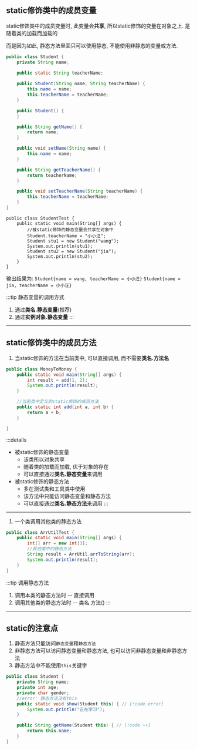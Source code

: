 ## static修饰类中的成员变量

static修饰类中的成员变量时, 此变量会**共享**, 所以static修饰的变量在对象之上. 是随着类的加载而加载的

而是因为如此, 静态方法里面只可以使用静态, 不能使用非静态的变量或方法.

```java 创建学生类
public class Student {
    private String name;
    
    public static String teacherName;

    public Student(String name, String teacherName) {
        this.name = name;
        this.teacherName = teacherName;
    }

    public Student() {
    }

    public String getName() {
        return name;
    }

    public void setName(String name) {
        this.name = name;
    }

    public String getTeacherName() {
        return teacherName;
    }

    public void setTeacherName(String teacherName) {
        this.teacherName = teacherName;
    }
}
```

```java{3} 使用学生类
public class StudentTest {
    public static void main(String[] args) {
        //被static修饰的静态变量会共享在对象中
        Student.teacherName = "小小汪";
        Student stu1 = new Student("wang");
        System.out.println(stu1);
        Student stu2 = new Student("jia");
        System.out.println(stu2);
    }
}
```

输出结果为: `Student{name = wang, teacherName = 小小汪}`
`Student{name = jia, teacherName = 小小汪}`

:::tip
静态变量的调用方式

1. 通过**类名.静态变量**(推荐)
2. 通过**实例对象.静态变量**
:::

---

## static修饰类中的成员方法

1. 当static修饰的方法在当前类中, 可以直接调用, 而不需要**类名.方法名**

```java
public class MoneyToMoney {
    public static void main(String[] args) {
        int result = add(1, 2);
        System.out.println(result);
    }

    //当前类中定义的static修饰的成员方法
    public static int add(int a, int b) {
        return a + b;
    }

}
```

:::details
- 被static修饰的静态变量
  - 该类所以对象共享
  - 随着类的加载而加载, 优于对象的存在
  - 可以直接通过**类名.静态变量**来调用
- 被static修饰的静态方法
  - 多在测试类和工具类中使用
  - 该方法中只能访问静态变量和静态方法
  - 可以直接通过**类名.静态方法**来调用
:::

---

1. 一个类调用其他类的静态方法

```java
public class ArrUtilTest {
    public static void main(String[] args) {
        int[] arr = new int[3];
        //其他类中的静态方法
        String result = ArrUtil.arrToString(arr);
        System.out.println(result);
    }
}
```

:::tip
调用静态方法

1. 调用本类的静态方法时 -- 直接调用
2. 调用其他类的静态方法时 -- 类名.方法()
:::

---

## static的注意点   

1. 静态方法只能访问`静态变量`和`静态方法`
2. 非静态方法可以访问静态变量和静态方法, 也可以访问非静态变量和非静态方法
3. 静态方法中不能使用`this`关键字

```java
public class Student {
    private String name;
    private int age;
    private char gender;
    //error: 静态方法没有this
    public static void show(Student this) { // [!code error]
        System.out.println("正在学习");
    }

    public String getName(Student this) { // [!code ++]
        return this.name;
    }
}
```